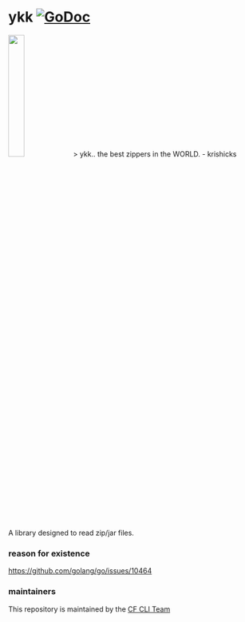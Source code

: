# ykk [![GoDoc](https://godoc.org/code.cloudfoundry.org/ykk?status.svg)](https://godoc.org/code.cloudfoundry.org/ykk)
<img src="https://upload.wikimedia.org/wikipedia/commons/b/b6/YKK_Zipper_on_Jeans_close_up.jpg" height="25%" width="25%"/>
> ykk.. the best zippers in the WORLD. - krishicks

A library designed to read zip/jar files.

### reason for existence
https://github.com/golang/go/issues/10464

### maintainers
This repository is maintained by the [CF CLI Team](https://github.com/cloudfoundry/cli)
